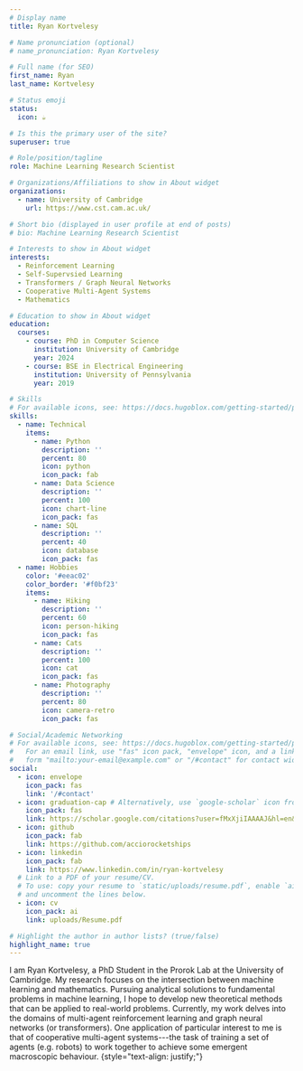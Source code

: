 ```yaml
---
# Display name
title: Ryan Kortvelesy

# Name pronunciation (optional)
# name_pronunciation: Ryan Kortvelesy

# Full name (for SEO)
first_name: Ryan
last_name: Kortvelesy

# Status emoji
status:
  icon: ☕️

# Is this the primary user of the site?
superuser: true

# Role/position/tagline
role: Machine Learning Research Scientist

# Organizations/Affiliations to show in About widget
organizations:
  - name: University of Cambridge
    url: https://www.cst.cam.ac.uk/

# Short bio (displayed in user profile at end of posts)
# bio: Machine Learning Research Scientist

# Interests to show in About widget
interests:
  - Reinforcement Learning
  - Self-Supervsied Learning
  - Transformers / Graph Neural Networks
  - Cooperative Multi-Agent Systems
  - Mathematics

# Education to show in About widget
education:
  courses:
    - course: PhD in Computer Science
      institution: University of Cambridge
      year: 2024
    - course: BSE in Electrical Engineering
      institution: University of Pennsylvania
      year: 2019

# Skills
# For available icons, see: https://docs.hugoblox.com/getting-started/page-builder/#icons
skills:
  - name: Technical
    items:
      - name: Python
        description: ''
        percent: 80
        icon: python
        icon_pack: fab
      - name: Data Science
        description: ''
        percent: 100
        icon: chart-line
        icon_pack: fas
      - name: SQL
        description: ''
        percent: 40
        icon: database
        icon_pack: fas
  - name: Hobbies
    color: '#eeac02'
    color_border: '#f0bf23'
    items:
      - name: Hiking
        description: ''
        percent: 60
        icon: person-hiking
        icon_pack: fas
      - name: Cats
        description: ''
        percent: 100
        icon: cat
        icon_pack: fas
      - name: Photography
        description: ''
        percent: 80
        icon: camera-retro
        icon_pack: fas

# Social/Academic Networking
# For available icons, see: https://docs.hugoblox.com/getting-started/page-builder/#icons
#   For an email link, use "fas" icon pack, "envelope" icon, and a link in the
#   form "mailto:your-email@example.com" or "/#contact" for contact widget.
social:
  - icon: envelope
    icon_pack: fas
    link: '/#contact'
  - icon: graduation-cap # Alternatively, use `google-scholar` icon from `ai` icon pack
    icon_pack: fas
    link: https://scholar.google.com/citations?user=fMxXjiIAAAAJ&hl=en&authuser=1
  - icon: github
    icon_pack: fab
    link: https://github.com/acciorocketships
  - icon: linkedin
    icon_pack: fab
    link: https://www.linkedin.com/in/ryan-kortvelesy
  # Link to a PDF of your resume/CV.
  # To use: copy your resume to `static/uploads/resume.pdf`, enable `ai` icons in `params.yaml`,
  # and uncomment the lines below.
  - icon: cv
    icon_pack: ai
    link: uploads/Resume.pdf

# Highlight the author in author lists? (true/false)
highlight_name: true
---
```


I am Ryan Kortvelesy, a PhD Student in the Prorok Lab at the University of Cambridge. My research focuses on the intersection between machine learning and mathematics. Pursuing analytical solutions to fundamental problems in machine learning, I hope to develop new theoretical methods that can be applied to real-world problems. Currently, my work delves into the domains of multi-agent reinforcement learning and graph neural networks (or transformers). One application of particular interest to me is that of cooperative multi-agent systems---the task of training a set of agents (e.g. robots) to work together to achieve some emergent macroscopic behaviour.
{style="text-align: justify;"}
